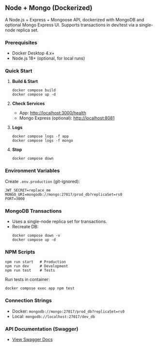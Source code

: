 ## Node + Mongo (Dockerized)

A Node.js + Express + Mongoose API, dockerized with MongoDB and optional Mongo Express UI. Supports transactions in dev/test via a single-node replica set.

### Prerequisites

- Docker Desktop 4.x+
- Node.js 18+ (optional, for local runs)

### Quick Start

1. **Build & Start**

   ```
   docker compose build
   docker compose up -d
   ```

2. **Check Services**

   - App: [http://localhost:3000/health](http://localhost:3000/health)
   - Mongo Express (optional): [http://localhost:8081](http://localhost:8081)

3. **Logs**

   ```
   docker compose logs -f app
   docker compose logs -f mongo
   ```

4. **Stop**
   ```
   docker compose down
   ```

### Environment Variables

Create `.env.production` (git-ignored):

```
JWT_SECRET=replace_me
MONGO_URI=mongodb://mongo:27017/prod_db?replicaSet=rs0
PORT=3000
```

### MongoDB Transactions

- Uses a single-node replica set for transactions.
- Recreate DB:
  ```
  docker compose down -v
  docker compose up -d
  ```

### NPM Scripts

```
npm run start   # Production
npm run dev     # Development
npm run test    # Tests
```

Run tests in container:

```
docker compose exec app npm test
```

### Connection Strings

- Docker: `mongodb://mongo:27017/prod_db?replicaSet=rs0`
- Local: `mongodb://localhost:27017/dev_db`

### API Documentation (Swagger)

- [View Swagger Docs](https://app.swaggerhub.com/apis-docs/wecode-edc/docker-node/1.0.0#/)
